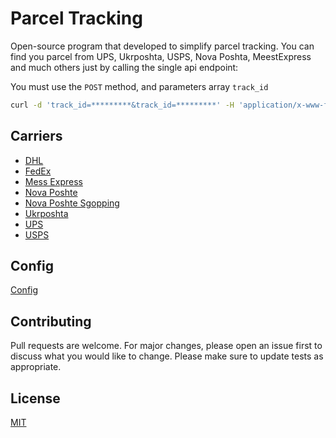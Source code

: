 # Parcel Tracking

Open-source program that developed to simplify parcel tracking.
You can find you parcel from UPS, Ukrposhta, USPS, Nova Poshta, MeestExpress and much others just by calling
the single api endpoint:

You must use the ```POST``` method, and parameters array ```track_id```
```bash
curl -d 'track_id=*********&track_id=*********' -H 'application/x-www-form-urlencoded' /tracking
```
## Carriers
* [DHL](./pkg/determine-delivery/carriers/dhl)
* [FedEx](./pkg/determine-delivery/carriers/fedex)
* [Mess Express](./pkg/determine-delivery/carriers/me)
* [Nova Poshte](./pkg/determine-delivery/carriers/np)
* [Nova Poshte Sgopping](./pkg/determine-delivery/carriers/np-shopping)
* [Ukrposhta](./pkg/determine-delivery/carriers/ukrposhta)
* [UPS](./pkg/determine-delivery/carriers/ups)
* [USPS](./pkg/determine-delivery/carriers/usps)

## Config
[Config](./dependencies)

## Contributing
Pull requests are welcome. For major changes, please open an issue first to discuss what you would like to change.
Please make sure to update tests as appropriate.

## License
[MIT](LICENSE.md)
